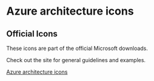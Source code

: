# Azure architecture icons

## Official Icons

These icons are part of the official Microsoft downloads. 

Check out the site for general guidelines and examples.

[Azure architecture icons](https://learn.microsoft.com/en-us/azure/architecture/icons/)